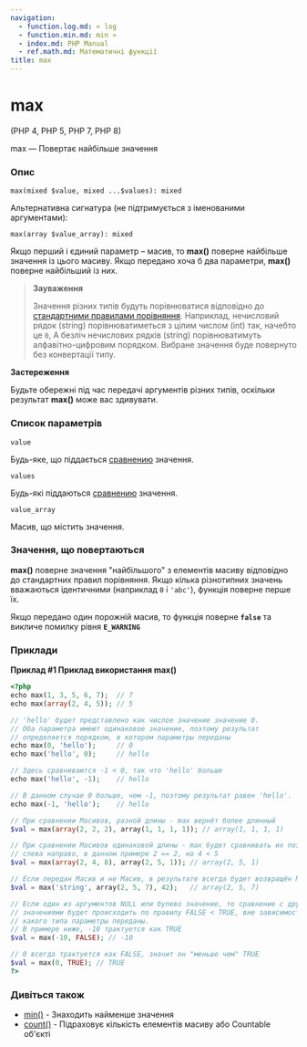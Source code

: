 ```yaml
---
navigation:
  - function.log.md: « log
  - function.min.md: min »
  - index.md: PHP Manual
  - ref.math.md: Математичні функції
title: max
---
```

# max

(PHP 4, PHP 5, PHP 7, PHP 8)

max — Повертає найбільше значення

### Опис

```methodsynopsis
max(mixed $value, mixed ...$values): mixed
```

Альтернативна сигнатура (не підтримується з іменованими аргументами):

```methodsynopsis
max(array $value_array): mixed
```

Якщо перший і єдиний параметр – масив, то **max()** поверне найбільше значення із цього масиву. Якщо передано хоча б два параметри, **max()** поверне найбільший із них.

> **Зауваження**
> 
> Значення різних типів будуть порівнюватися відповідно до [стандартними правилами порівняння](language.operators.comparison.md). Наприклад, нечисловий рядок (string) порівнюватиметься з цілим числом (int) так, начебто це `0`, А безліч нечислових рядків (string) порівнюватимуть алфавітно-цифровим порядком. Вибране значення буде повернуто без конвертації типу.

**Застереження**

Будьте обережні під час передачі аргументів різних типів, оскільки результат **max()** може вас здивувати.

### Список параметрів

`value`

Будь-яке, що піддається [сравнению](language.operators.comparison.md) значення.

`values`

Будь-які піддаються [сравнению](language.operators.comparison.md) значення.

`value_array`

Масив, що містить значення.

### Значення, що повертаються

**max()** поверне значення "найбільшого" з елементів масиву відповідно до стандартних правил порівняння. Якщо кілька різнотипних значень вважаються ідентичними (наприклад `0` і `'abc'`), функція поверне перше їх.

Якщо передано один порожній масив, то функція поверне **`false`** та викличе помилку рівня **`E_WARNING`**

### Приклади

**Приклад #1 Приклад використання **max()****

```php
<?php
echo max(1, 3, 5, 6, 7);  // 7
echo max(array(2, 4, 5)); // 5

// 'hello' будет представлено как числое значение значение 0.
// Оба параметра имеют одинаковое значение, поэтому результат
// определяется порядком, в котором параметры переданы
echo max(0, 'hello');     // 0
echo max('hello', 0);     // hello

// Здесь сравниваются -1 < 0, так что 'hello' больше
echo max('hello', -1);    // hello

// В данном случае 0 больше, чем -1, поэтому результат равен 'hello'.
echo max(-1, 'hello');    // hello

// При сравнении Масивов, разной длины - max вернёт более длинный
$val = max(array(2, 2, 2), array(1, 1, 1, 1)); // array(1, 1, 1, 1)

// При сравнении Масивов одинаковой длины - max будет сравнивать их поэлементно
// слева направо, в данном примере 2 == 2, но 4 < 5
$val = max(array(2, 4, 8), array(2, 5, 1)); // array(2, 5, 1)

// Если передан Масив и не Масив, в результате всегда будет возвращён Масив
$val = max('string', array(2, 5, 7), 42);   // array(2, 5, 7)

// Если один из аргументов NULL или булево значение, то сравнение с другими
// значениями будет происходить по правилу FALSE < TRUE, вне зависимости от того
// какого типа параметры переданы.
// В примере ниже, -10 трактуется как TRUE
$val = max(-10, FALSE); // -10

// 0 всегда трактуется как FALSE, значит он "меньше чем" TRUE
$val = max(0, TRUE); // TRUE
?>
```

### Дивіться також

-   [min()](function.min.md) - Знаходить найменше значення
-   [count()](function.count.md) - Підраховує кількість елементів масиву або Countable об'єкті

